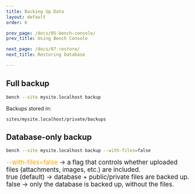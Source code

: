 ```yaml
---
title: Backing Up Data
layout: default
order: 6

prev_page: /docs/05-bench-console/
prev_title: Using Bench Console

next_page: /docs/07-restore/
next_title: Restoring Database

---
```


## Full backup
```bash
bench --site mysite.localhost backup
```

Backups stored in:
```
sites/mysite.localhost/private/backups
```

## Database-only backup
```bash
bench --site mysite.localhost backup --with-files=false
```

<span style="font-size: 17px;">
<span style="color:orange">
--with-files=false</span> → a flag that controls whether uploaded files (attachments, images, etc.) are included.<br>
true (default) → database + public/private files are backed up.<br>
false → only the database is backed up, without the files.
</span>
